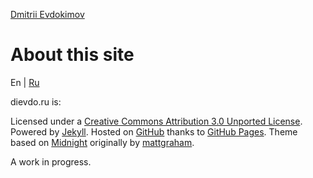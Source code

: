 [Dmitrii Evdokimov](en)

About this site
===============

En | [Ru](about "Russian language (по-русски)")

dievdo.ru is:

Licensed under a [Creative Commons Attribution 3.0 Unported License](http://creativecommons.org/licenses/by/3.0/deed.en_US).
Powered by [Jekyll](http://jekyllrb.com/).
Hosted on [GitHub](http://github.com/diev/diev.github.io) thanks to [GitHub Pages](http://pages.github.com/).
Theme based on [Midnight](https://pages-themes.github.io/midnight/) originally by [mattgraham](https://twitter.com/michigangraham).

A work in progress.
